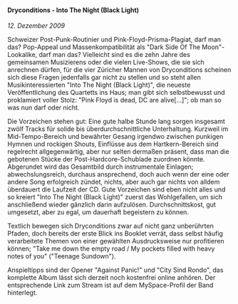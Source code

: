 #### Dryconditions - Into The Night (Black Light)

_12. Dezember 2009_

Schweizer Post-Punk-Routinier und Pink-Floyd-Prisma-Plagiat, darf man das? Pop-Appeal und Massenkompatibilität als "Dark Side Of The Moon"-Lookalike, darf man das? Vielleicht sind es die zehn Jahre des gemeinsamen Musizierens oder die vielen Live-Shows, die sie sich anrechnen dürfen, für die vier Züricher Mannen von Dryconditions scheinen sich diese Fragen jedenfalls gar nicht zu stellen und so steht allen Musikinteressierten "Into The Night (Black Light)", die neueste Veröffentlichung des Quartetts ins Haus; man gibt sich selbstbewusst und proklamiert voller Stolz: "Pink Floyd is dead, DC are alive[...]"; ob man so was nun darf oder nicht.

Die Vorzeichen stehen gut: Eine gute halbe Stunde lang sorgen insgesamt zwölf Tracks für solide bis überdurchschnittliche Unterhaltung. Kurzweil im Mid-Tempo-Bereich und bewährter Gesang irgendwo zwischen punkigen Hymnen und rockigen Shouts, Einflüsse aus dem Hartkern-Bereich sind regelrecht allgegenwärtig, aber nur selten dermaßen präsent, dass man die gebotenen Stücke der Post-Hardcore-Schublade zuordnen könnte. Abgerundet wird das Gesamtbild durch instrumentale Einlagen; abwechslungsreich, durchaus ansprechend, doch auch wenn der eine oder andere Song erfolgreich zündet, nichts, aber auch gar nichts von alldem überdauert die Laufzeit der CD.
Gute Vorzeichen sind eben nicht alles und so kreiert "Into The Night (Black Light)" zuerst das Wohlgefallen, um sich anschließend wieder gänzlich darin aufzulösen. Durchschnittskost, gut umgesetzt, aber zu egal, um dauerhaft begeistern zu können.

Textlich bewegen sich Dryconditions zwar auf nicht ganz unberührten Pfaden, doch bereits der erste Blick ins Booklet verrät, dass selbst häufig verarbeitete Themen von einer gewählten Ausdrucksweise nur profitieren können; "Take me down the empty road / My pockets filled with heavy notes of you" ("Teenage Sundown").

Anspieltipps sind der Opener "Against Panic!" und "City Sind Rondo", das komplette Album lässt sich derzeit noch kostenfrei online anhören. Der entsprechende Link zum Stream ist auf dem MySpace-Profil der Band hinterlegt.
